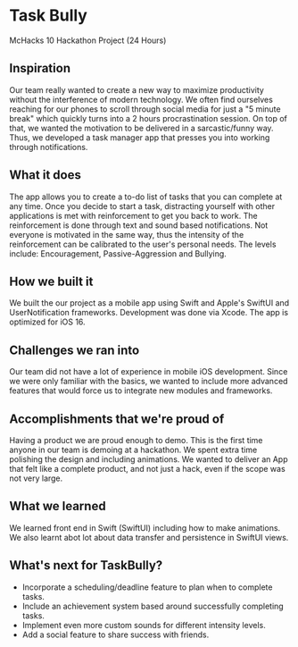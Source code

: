 # Task Bully
McHacks 10 Hackathon Project (24 Hours)

## Inspiration
Our team really wanted to create a new way to maximize productivity without the interference of modern technology. We often find ourselves reaching for our phones to scroll through social media for just a "5 minute break" which quickly turns into a 2 hours procrastination session. On top of that, we wanted the motivation to be delivered in a sarcastic/funny way. Thus, we developed a task manager app that presses you into working through notifications. 

## What it does
The app allows you to create a to-do list of tasks that you can complete at any time. Once you decide to start a task, distracting yourself with other applications is met with reinforcement to get you back to work. The reinforcement is done through text and sound based notifications. Not everyone is motivated in the same way, thus the intensity of the reinforcement can be calibrated to the user's personal needs. The levels include: Encouragement, Passive-Aggression and Bullying.  

## How we built it
We built the our project as a mobile app using Swift and Apple's SwiftUI and UserNotification frameworks. Development was done via Xcode. The app is optimized for iOS 16. 

## Challenges we ran into
Our team did not have a lot of experience in mobile iOS development. Since we were only familiar with the basics, we wanted to include more advanced features that would force us to integrate new modules and frameworks.

## Accomplishments that we're proud of
Having a product we are proud enough to demo. This is the first time anyone in our team is demoing at a hackathon. We spent extra time polishing the design and including animations. We wanted to deliver an App that felt like a complete product, and not just a hack, even if the scope was not very large.  

## What we learned
We learned front end in Swift (SwiftUI) including how to make animations. We also learnt abot lot about data transfer and persistence in SwiftUI views.

## What's next for TaskBully?
- Incorporate a scheduling/deadline feature to plan when to complete tasks.
- Include an achievement system based around successfully completing tasks. 
- Implement even more custom sounds for different intensity levels. 
- Add a social feature to share success with friends.
